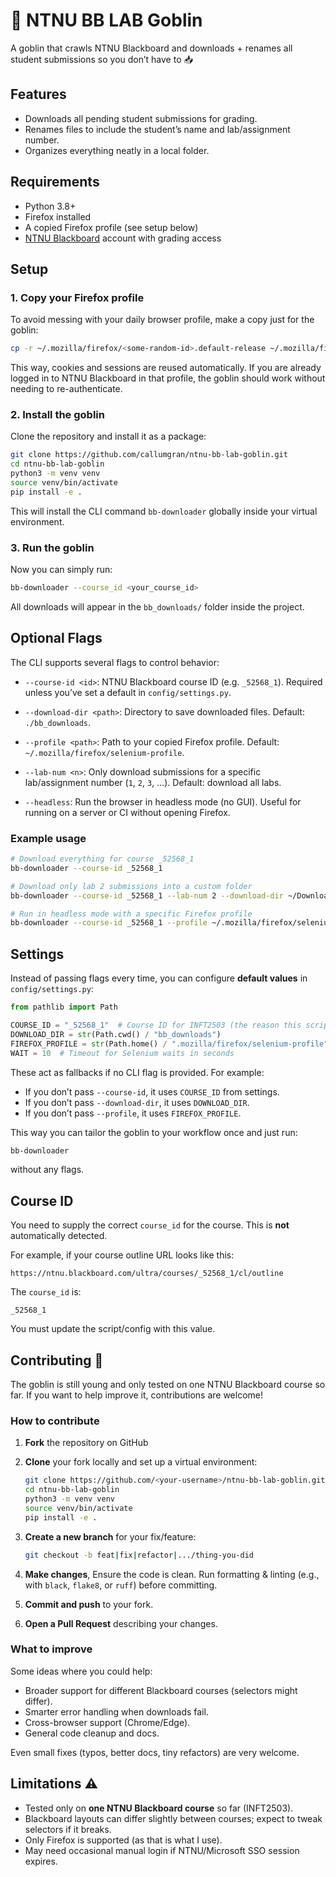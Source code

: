 # 🧌 NTNU BB LAB Goblin

A goblin that crawls NTNU Blackboard and downloads + renames all student submissions so you don’t have to 📥

## Features

* Downloads all pending student submissions for grading.
* Renames files to include the student’s name and lab/assignment number.
* Organizes everything neatly in a local folder.

## Requirements

* Python 3.8+
* Firefox installed
* A copied Firefox profile (see setup below)
* [NTNU Blackboard](https://ntnu.blackboard.com) account with grading access

## Setup

### 1. Copy your Firefox profile

To avoid messing with your daily browser profile, make a copy just for the goblin:

```bash
cp -r ~/.mozilla/firefox/<some-random-id>.default-release ~/.mozilla/firefox/selenium-profile
```

This way, cookies and sessions are reused automatically. If you are already logged in to NTNU Blackboard in that profile, the goblin should work without needing to re-authenticate.

### 2. Install the goblin

Clone the repository and install it as a package:

```bash
git clone https://github.com/callumgran/ntnu-bb-lab-goblin.git
cd ntnu-bb-lab-goblin
python3 -m venv venv
source venv/bin/activate
pip install -e .
```

This will install the CLI command `bb-downloader` globally inside your virtual environment.

### 3. Run the goblin

Now you can simply run:

```bash
bb-downloader --course_id <your_course_id>
```

All downloads will appear in the `bb_downloads/` folder inside the project.

## Optional Flags

The CLI supports several flags to control behavior:

* `--course-id <id>`: NTNU Blackboard course ID (e.g. `_52568_1`).
  Required unless you’ve set a default in `config/settings.py`.

* `--download-dir <path>`: Directory to save downloaded files.
  Default: `./bb_downloads`.

* `--profile <path>`: Path to your copied Firefox profile.
  Default: `~/.mozilla/firefox/selenium-profile`.

* `--lab-num <n>`: Only download submissions for a specific lab/assignment number (`1`, `2`, `3`, …).
  Default: download all labs.

* `--headless`: Run the browser in headless mode (no GUI).
  Useful for running on a server or CI without opening Firefox.

### Example usage

```bash
# Download everything for course _52568_1
bb-downloader --course-id _52568_1

# Download only lab 2 submissions into a custom folder
bb-downloader --course-id _52568_1 --lab-num 2 --download-dir ~/Downloads/inft2503_lab2

# Run in headless mode with a specific Firefox profile
bb-downloader --course-id _52568_1 --profile ~/.mozilla/firefox/selenium-profile --headless
```

## Settings

Instead of passing flags every time, you can configure **default values** in `config/settings.py`:

```python
from pathlib import Path

COURSE_ID = "_52568_1"  # Course ID for INFT2503 (the reason this script exists)
DOWNLOAD_DIR = str(Path.cwd() / "bb_downloads")
FIREFOX_PROFILE = str(Path.home() / ".mozilla/firefox/selenium-profile")
WAIT = 10  # Timeout for Selenium waits in seconds
```

These act as fallbacks if no CLI flag is provided.
For example:

* If you don’t pass `--course-id`, it uses `COURSE_ID` from settings.
* If you don’t pass `--download-dir`, it uses `DOWNLOAD_DIR`.
* If you don’t pass `--profile`, it uses `FIREFOX_PROFILE`.

This way you can tailor the goblin to your workflow once and just run:

```bash
bb-downloader
```

without any flags.

## Course ID

You need to supply the correct `course_id` for the course. This is **not** automatically detected.

For example, if your course outline URL looks like this:

```
https://ntnu.blackboard.com/ultra/courses/_52568_1/cl/outline
```

The `course_id` is:

```
_52568_1
```

You must update the script/config with this value.

## Contributing 🤝

The goblin is still young and only tested on one NTNU Blackboard course so far.
If you want to help improve it, contributions are welcome!

### How to contribute

1. **Fork** the repository on GitHub
2. **Clone** your fork locally and set up a virtual environment:

   ```bash
   git clone https://github.com/<your-username>/ntnu-bb-lab-goblin.git
   cd ntnu-bb-lab-goblin
   python3 -m venv venv
   source venv/bin/activate
   pip install -e .
   ```
3. **Create a new branch** for your fix/feature:

   ```bash
   git checkout -b feat|fix|refactor|.../thing-you-did
   ```
4. **Make changes**, Ensure the code is clean. Run formatting & linting (e.g., with `black`, `flake8`, or `ruff`) before committing.
5. **Commit and push** to your fork.
6. **Open a Pull Request** describing your changes.

### What to improve

Some ideas where you could help:

* Broader support for different Blackboard courses (selectors might differ).
* Smarter error handling when downloads fail.
* Cross-browser support (Chrome/Edge).
* General code cleanup and docs.

Even small fixes (typos, better docs, tiny refactors) are very welcome.

## Limitations ⚠️

* Tested only on **one NTNU Blackboard course** so far (INFT2503).
* Blackboard layouts can differ slightly between courses; expect to tweak selectors if it breaks.
* Only Firefox is supported (as that is what I use).
* May need occasional manual login if NTNU/Microsoft SSO session expires.